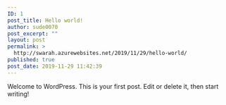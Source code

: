 ```yaml
---
ID: 1
post_title: Hello world!
author: sude0070
post_excerpt: ""
layout: post
permalink: >
  http://swarah.azurewebsites.net/2019/11/29/hello-world/
published: true
post_date: 2019-11-29 11:42:39
---
```

<!-- wp:paragraph -->
<p>Welcome to WordPress. This is your first post. Edit or delete it, then start writing!</p>
<!-- /wp:paragraph -->